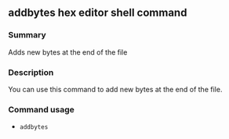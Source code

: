 ## addbytes hex editor shell command

### Summary

Adds new bytes at the end of the file

### Description

You can use this command to add new bytes at the end of the file.

### Command usage

* `addbytes`